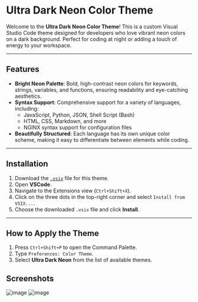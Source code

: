 # Ultra Dark Neon Color Theme

Welcome to the **Ultra Dark Neon Color Theme**! This is a custom Visual Studio Code theme designed for developers who love vibrant neon colors on a dark background. Perfect for coding at night or adding a touch of energy to your workspace.

---

## Features

- **Bright Neon Palette**: Bold, high-contrast neon colors for keywords, strings, variables, and functions, ensuring readability and eye-catching aesthetics.
- **Syntax Support**: Comprehensive support for a variety of languages, including:
  - JavaScript, Python, JSON, Shell Script (Bash)
  - HTML, CSS, Markdown, and more
  - NGINX syntax support for configuration files
- **Beautifully Structured**: Each language has its own unique color scheme, making it easy to differentiate between elements while coding.

---

## Installation

1. Download the [`.vsix`](https://github.com/raspberrykitty1/ultra-dark-neon-theme/releases/latest/) file for this theme.
2. Open **VSCode**.
3. Navigate to the Extensions view (`Ctrl+Shift+X`).
4. Click on the three dots in the top-right corner and select `Install from VSIX...`.
5. Choose the downloaded `.vsix` file and click **Install**.

---

## How to Apply the Theme

1. Press `Ctrl+Shift+P` to open the Command Palette.
2. Type `Preferences: Color Theme`.
3. Select **Ultra Dark Neon** from the list of available themes.

## Screenshots

![image](https://github.com/user-attachments/assets/612a325d-199a-4604-819e-61572d2552a4)
![image](https://github.com/user-attachments/assets/eec1593f-d1f0-4b18-8f6f-befb884c9693)
